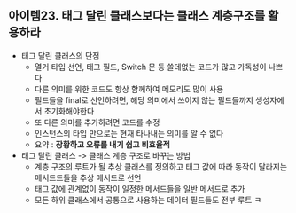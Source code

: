 ## 아이템23. 태그 달린 클래스보다는 클래스 계층구조를 활용하라
* 태그 달린 클래스의 단점
	* 열거 타입 선언, 태그 필드, Switch 문 등 쓸데없는 코드가 많고 가독성이 나쁘다
	* 다른 의미를 위한 코드도 항상 함께하여 메모리도 많이 사용
	* 필드들을 final로 선언하려면, 해당 의미에서 쓰이지 않는 필드들까지 생성자에서 초기화해야한다
	* 또 다른 의미를 추가하려면 코드를 수정
	* 인스턴스의 타입 만으로는 현재 타나내는 의미를 알 수 없다
	* 요약 : **장황하고 오류를 내기 쉽고 비효율적**
* 태그 달린 클래스 -> 클래스 계층 구조로 바꾸는 방법
	* 계층 구조의 루트가 될 추상 클래스를 정의하고 태그 값에 따라 동작이 달라지는 메서드드들을 추상 메서드로 선언
	* 태그 값에 관계없이 동작이 일정한 메서드들을 일반 메서드로 추가
	* 모든 하위 클래스에서 공통으로 사용하는 데이터 필드들도 전부 루트 ㅋ
<!--stackedit_data:
eyJoaXN0b3J5IjpbLTg0Nzc3MTI0NywtMTE4NDI1MDM2Ml19
-->